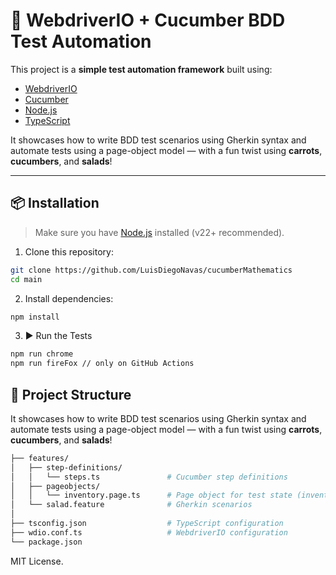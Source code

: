 # 🥗 WebdriverIO + Cucumber BDD Test Automation

This project is a **simple test automation framework** built using:

- [WebdriverIO](https://webdriver.io/)
- [Cucumber](https://cucumber.io/)
- [Node.js](https://nodejs.org/)
- [TypeScript](https://www.typescriptlang.org/)

It showcases how to write BDD test scenarios using Gherkin syntax and automate tests using a page-object model — with a fun twist using **carrots**, **cucumbers**, and **salads**!

---

## 📦 Installation

> Make sure you have [Node.js](https://nodejs.org/) installed (v22+ recommended).

1. Clone this repository:

```bash
git clone https://github.com/LuisDiegoNavas/cucumberMathematics
cd main
```
2. Install dependencies:
```bash
npm install
```

3. ▶️ Run the Tests
```bash
npm run chrome
npm run fireFox // only on GitHub Actions
```
## 📁 Project Structure

It showcases how to write BDD test scenarios using Gherkin syntax and automate tests using a page-object model — with a fun twist using **carrots**, **cucumbers**, and **salads**!
```bash
├── features/
│   ├── step-definitions/
│   │   └── steps.ts               # Cucumber step definitions
│   ├── pageobjects/
│   │   └── inventory.page.ts      # Page object for test state (inventory logic)
│   └── salad.feature              # Gherkin scenarios
│
├── tsconfig.json                  # TypeScript configuration
├── wdio.conf.ts                   # WebdriverIO configuration
└── package.json
```

MIT License.
